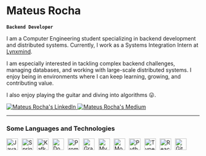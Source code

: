 # Mateus Rocha 

**`Backend Developer`**

I am a Computer Engineering student specializing in backend development and distributed systems. Currently, I work as a Systems Integration Intern at [Lynxmind](https://www.lynxmind.com/).

I am especially interested in tackling complex backend challenges, managing databases, and working with large-scale distributed systems. I enjoy being in environments where I can keep learning, growing, and contributing value.

I also enjoy playing the guitar and diving into algorithms :stuck_out_tongue:.






<p align="left">
    <a href="https://www.linkedin.com/in/mateusanroc/">
        <img 
            alt="Mateus Rocha's LinkedIn" 
            title="Mateus Rocha's LinkedIn" 
            src="https://img.shields.io/badge/linkedin-%230077B5.svg?style=for-the-badge&logo=linkedin&logoColor=white"
        />
    </a>
    <a href="https://medium.com/@matnrocha">
        <img 
            alt="Mateus Rocha's Medium" 
            title="Mateus Rocha's Medium" 
            src="https://img.shields.io/badge/Medium-12100E?style=for-the-badge&logo=medium&logoColor=white"
        />
    </a>
</p>


---

### Some Languages and Technologies

<div style="display: flex; flex-wrap: wrap; gap: 10px; align-items: center;">
    <img alt="Java" title="Java" width="30px" src="https://cdn.jsdelivr.net/gh/devicons/devicon@latest/icons/java/java-original.svg" />
    <img alt="Spring" title="Spring" width="30px" src="https://cdn.jsdelivr.net/gh/devicons/devicon@latest/icons/spring/spring-original-wordmark.svg" />
    <img alt="Kafka" title="Kafka" width="30px" src="https://cdn.jsdelivr.net/gh/devicons/devicon@latest/icons/apachekafka/apachekafka-original-wordmark.svg" />
    <img alt="Docker" title="Docker" width="30px" src="https://cdn.jsdelivr.net/gh/devicons/devicon@latest/icons/docker/docker-plain-wordmark.svg" />
    <img alt="Prometheus" title="Prometheus" width="30px" src="https://cdn.jsdelivr.net/gh/devicons/devicon@latest/icons/prometheus/prometheus-plain-wordmark.svg" />
    <img alt="Grafana" title="Grafana" width="30px" src="https://cdn.jsdelivr.net/gh/devicons/devicon@latest/icons/grafana/grafana-plain-wordmark.svg" />
    <img alt="MySQL" title="MySQL" width="30px" src="https://cdn.jsdelivr.net/gh/devicons/devicon@latest/icons/mysql/mysql-plain-wordmark.svg" />
    <img alt="MongoDB" title="MongoDB" width="30px"  src="https://cdn.jsdelivr.net/gh/devicons/devicon@latest/icons/mongodb/mongodb-plain-wordmark.svg" />
    <img alt="Python" title="Python" width="30px" src="https://cdn.jsdelivr.net/gh/devicons/devicon@latest/icons/python/python-original.svg" />
    <img alt="TypeScript" title="TypeScript" width="30px" src="https://cdn.jsdelivr.net/gh/devicons/devicon@latest/icons/typescript/typescript-original.svg" />
    <img alt="React" title="React" width="30px" src="https://cdn.jsdelivr.net/gh/devicons/devicon@latest/icons/react/react-original.svg" />
    <img alt="Git" title="Git" width="30px" src="https://cdn.jsdelivr.net/gh/devicons/devicon@latest/icons/git/git-original.svg" />
</div>



<!-- ### 📊 Estatísticas

<p>
  <img 
    align="left" 
    alt="GitHub Stats" 
    height="200" 
    style="padding-right: 10px;" 
    src="https://github-readme-stats.vercel.app/api?username=matnrocha&show_icons=true&theme=tokyonight&include_all_commits=true&locale=pt-br" 
  />

<img 
      align="left" 
      alt="GitHub Stats" 
      height="200" 
      src="https://github-readme-stats.vercel.app/api/top-langs/?username=matnrocha&theme=tokyonight&layout=compact&custom_title=Tecnologias&langs_count=9" 
  />

</p> -->
